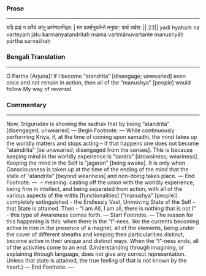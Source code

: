 ### Prose 
 --- 
यदि ह्यहं न वर्तेयं जातु कर्मण्यतन्द्रित: |
मम वर्त्मानुवर्तन्ते मनुष्या: पार्थ सर्वश: || 23||
yadi hyahaṁ na varteyaṁ jātu karmaṇyatandritaḥ
mama vartmānuvartante manuṣhyāḥ pārtha sarvaśhaḥ

### Bengali Translation 
 --- 
O Partha [Arjuna]! If I become “atandrita” [disengage; unwearied] even once and not remain in action, then all of the “manushya” [people] would follow My way of reversal. 

### Commentary 
 --- 
Now, Srigurudev is showing the sadhak that by being “atandrita” [disengaged; unwearied] — Begin Footnote. — While continuously performing Kriya, if, at the time of coming upon samadhi, the mind takes up the worldly matters and stops acting – if that happens one does not become “ataindrita” [be unwearied; disengaged from the senses]. This is because keeping mind in the worldly experience is “tandra” [drowsiness; weariness]. Keeping the mind in the Self is “jagaran” [being awake]. It is only when Consciousness is taken up at the time of the ending of the mind that the state of “atandrita” [beyond weariness] and non-doing takes place. — End Footnote. —  – meaning: casting off the union with the worldly experience, being firm in intellect, and being separated from action, with all of the various aspects of the vrittis [functionalities] (“manushya” [people]) completely extinguished – the Endlessly Vast, Unmoving State of the Self – that State is attained. Then - “I am All, I am all, there is nothing that is not I” - this type of Awareness comes forth. — Start Footnote. — The reason for this happening is this: when there is the “I”-ness, like the currents becoming active in iron in the presence of a magnet, all of the elements, being under the cover of different sheaths and keeping their particularities distinct, become active in their unique and distinct ways. When the “I”-ness ends, all of the activities come to an end. (Understanding through imagining, or explaining through language, does not give any correct representation. Unless that state is attained, the true feeling of that is not known by the heart.) — End Footnote. —